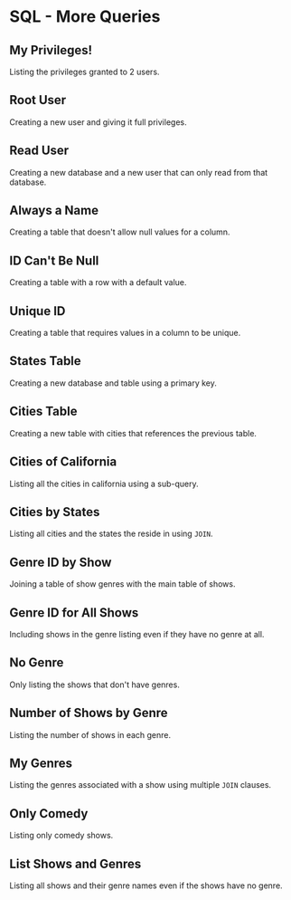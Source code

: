 # SQL - More Queries

## My Privileges!
Listing the privileges granted to 2 users.

## Root User
Creating a new user and giving it full privileges.

## Read User
Creating a new database and a new user that can only read from that database.

## Always a Name
Creating a table that doesn't allow null values for a column.

## ID Can't Be Null
Creating a table with a row with a default value.

## Unique ID
Creating a table that requires values in a column to be unique.

## States Table
Creating a new database and table using a primary key.

## Cities Table
Creating a new table with cities that references the previous table.

## Cities of California
Listing all the cities in california using a sub-query.

## Cities by States
Listing all cities and the states the reside in using `JOIN`.

## Genre ID by Show
Joining a table of show genres with the main table of shows.

## Genre ID for All Shows
Including shows in the genre listing even if they have no genre at all.

## No Genre
Only listing the shows that don't have genres.

## Number of Shows by Genre
Listing the number of shows in each genre.

## My Genres
Listing the genres associated with a show using multiple `JOIN` clauses.

## Only Comedy
Listing only comedy shows.

## List Shows and Genres
Listing all shows and their genre names even if the shows have no genre.
